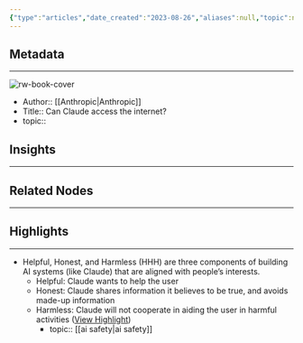 ```yaml
---
{"type":"articles","date_created":"2023-08-26","aliases":null,"topic":null,"url":"https://www.anthropic.com/product","layout":null,"banner":null,"dg-publish":true,"tags":null,"permalink":"/300-biblio/200-articles/can-claude-access-the-internet/","dgPassFrontmatter":true,"created":"2023-10-20T12:44:21.000-05:00","updated":"2023-10-20T12:44:21.000-05:00"}
---
```


## Metadata
---
![rw-book-cover](https://readwise-assets.s3.amazonaws.com/media/uploaded_book_covers/profile_397592/anthropic-social_share.png)
- Author:: [[Anthropic\|Anthropic]]
- Title:: Can Claude access the internet?
- topic::  



## Insights
---
## Related Nodes
---

## Highlights 
---
- Helpful, Honest, and Harmless (HHH) are three components of building AI systems (like Claude) that are aligned with people’s interests. 
  - Helpful: Claude wants to help the user 
  - Honest: Claude shares information it believes to be true, and avoids made-up information 
  - Harmless: Claude will not cooperate in aiding the user in harmful activities ([View Highlight](https://read.readwise.io/read/01h8smewzhrv90g36py0bzjssz))
    - topic:: [[ai safety\|ai safety]] 
